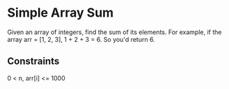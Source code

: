 # Simple Array Sum

Given an array of integers, find the sum of its elements.
For example, if the array arr = [1, 2, 3], 1 + 2 + 3 = 6. So you'd return 6.

## Constraints

0 < n, arr[i] <= 1000